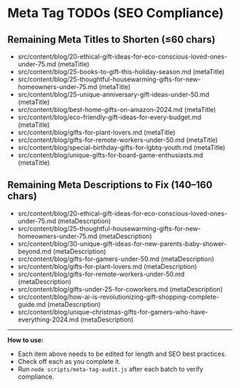 # Meta Tag TODOs (SEO Compliance)

## Remaining Meta Titles to Shorten (≤60 chars)
- src/content/blog/20-ethical-gift-ideas-for-eco-conscious-loved-ones-under-75.md (metaTitle)
- src/content/blog/25-books-to-gift-this-holiday-season.md (metaTitle)
- src/content/blog/25-thoughtful-housewarming-gifts-for-new-homeowners-under-75.md (metaTitle)
- src/content/blog/25-unique-anniversary-gift-ideas-under-50.md (metaTitle)
- src/content/blog/best-home-gifts-on-amazon-2024.md (metaTitle)
- src/content/blog/eco-friendly-gift-ideas-for-every-budget.md (metaTitle)
- src/content/blog/gifts-for-plant-lovers.md (metaTitle)
- src/content/blog/gifts-for-remote-workers-under-50.md (metaTitle)
- src/content/blog/special-birthday-gifts-for-lgbtq-youth.md (metaTitle)
- src/content/blog/unique-gifts-for-board-game-enthusiasts.md (metaTitle)

## Remaining Meta Descriptions to Fix (140–160 chars)
- src/content/blog/20-ethical-gift-ideas-for-eco-conscious-loved-ones-under-75.md (metaDescription)
- src/content/blog/25-thoughtful-housewarming-gifts-for-new-homeowners-under-75.md (metaDescription)
- src/content/blog/30-unique-gift-ideas-for-new-parents-baby-shower-beyond.md (metaDescription)
- src/content/blog/gifts-for-gamers-under-50.md (metaDescription)
- src/content/blog/gifts-for-plant-lovers.md (metaDescription)
- src/content/blog/gifts-for-remote-workers-under-50.md (metaDescription)
- src/content/blog/gifts-under-25-for-coworkers.md (metaDescription)
- src/content/blog/how-ai-is-revolutionizing-gift-shopping-complete-guide.md (metaDescription)
- src/content/blog/unique-christmas-gifts-for-gamers-who-have-everything-2024.md (metaDescription)

---

**How to use:**
- Each item above needs to be edited for length and SEO best practices.
- Check off each as you complete it.
- Run `node scripts/meta-tag-audit.js` after each batch to verify compliance. 
